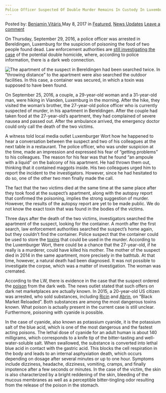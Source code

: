 ```yaml
---
Police Officer Suspected Of Double Murder Remains In Custody In Luxemburg
---
```

<article class="post-listing post-19698 post type-post status-publish format-standard has-post-thumbnail hentry category-deepdot-news category-news-updates">
    <div class="post-inner">
    <p class="post-meta">
    <span>Posted by: <a href="https://www.deepdotweb.com/author/benjaminvi/" title="">Benjamin Vitáris </a></span>
    <span>May 8, 2017</span>
    <span>in <a href="https://www.deepdotweb.com/category/deepdot-news/" rel="category tag">Featured</a>, <a href="https://www.deepdotweb.com/category/news-updates/" rel="category tag">News Updates</a></span>
    <span><a href="https://www.deepdotweb.com/2017/05/08/police-officer-suspected-double-murder-remains-custody-luxemburg/#respond">Leave a comment</a></span>
    </p>
    <div class="clear"></div>
    <div class="entry">
    <p>On Thursday, September 29, 2016, a police officer was arrested in Bereldingen, Luxemburg for the suspicion of poisoning the food of two people found dead. Law enforcement authorities are <a href="http://www.wort.lu/de/lokales/mutmasslicher-giftmord-polizist-weiter-in-u-haft-58f9f383a5e74263e13adc53">still investigating the case</a> of the potential double homicide, where, according to police information, there is a dark web connection.</p>
    <p><img class="wp-image-19705 aligncenter" src="https://www.deepdotweb.com/wp-content/uploads/2017/05/the-apartment-of-the-suspect-in-bereldingen-had-be.jpeg" alt="The apartment of the suspect in Bereldingen had been searched twice.  In &quot;throwing distance&quot; to the apartment were also searched the outdoor facilities.  In this case, a container was secured, in which a toxin was supposed to have been found." srcset="https://www.deepdotweb.com/wp-content/uploads/2017/05/the-apartment-of-the-suspect-in-bereldingen-had-be.jpeg 860w, https://www.deepdotweb.com/wp-content/uploads/2017/05/the-apartment-of-the-suspect-in-bereldingen-had-be-300x169.jpeg 300w" sizes="(max-width: 860px) 100vw, 860px" /></p>
    <p>On September 25, 2016, a couple, a 29-year-old woman and a 31-year-old man, were hiking in Vianden, Luxemburg in the morning. After the hike, they visited the woman’s brother, the 27-year-old police officer who is currently suspected of murder, in his apartment in Bereldingen. After the couple had taken food at the 27-year-old’s apartment, they had complained of severe nausea and passed out. After the ambulance arrived, the emergency doctor could only call the death of the two victims.</p>
    <p>A witness told local media outlet Luxemburger Wort how he happened to hear a conversation between the suspect and two of his colleagues at the next table in a restaurant. The police officer, who was under suspicion at the time, made an impression and expressed his fear of &#8220;getting problems&#8221; to his colleagues. The reason for his fear was that he found &#8220;an ampoule with a liquid&#8221; on the balcony of his apartment. He had thrown them out, thinking that it contained maggots inside. His two colleagues urged him to report the incident to the investigators. However, since he had hesitated to do so, one of the other two men finally made the call.</p>
    <p>The fact that the two victims died at the same time at the same place after they took food at the suspect’s apartment, along with the autopsy report that confirmed the poisoning, implies the strong suggestion of murder. However, the results of the autopsy report are yet to be made public. We do not know the exact toxin that was found in the bodies of the victims.</p>
    <p>Three days after the death of the two victims, investigators searched the apartment of the suspect, looking for the container. A month after the first search, law enforcement authorities searched the suspect’s home again, but they couldn’t find the container. Police suspect that the container could be used to store the <a href="https://www.deepdotweb.com/tag/toxin/">toxins</a> that could be used in the murder. According to the Luxemburger Wort, there could be a chance that the 27-year-old, if he really is a murderer, could have killed his mother. The mother of the suspect died in 2014 in the same apartment, more precisely in the bathtub. At that time, however, a natural death had been diagnosed. It was not possible to investigate the corpse, which was a matter of investigation. The woman was cremated.</p>
    <p><a id="post-19698-_gjdgxs"></a> According to the LW, there is evidence in the case that the suspect ordered the <a href="https://www.deepdotweb.com/tag/poison/">poison</a> from the dark web. The news outlet stated that such offers on dark net marketplaces are actually known. In 2015, a 20-year-old US citizen was arrested, who sold substances, including <a href="https://www.deepdotweb.com/2016/11/23/ricin-vendor-found-not-guilty-darknet-distribution-seeking-acquittal-theft-charges/">Ricin</a> and <a href="https://www.deepdotweb.com/2015/04/08/manchester-teenager-admits-trying-to-buy-deadly-toxin-from-dark-net/">Abrin</a>, on &#8220;Black Market Reloaded&#8221;. Both substances are among the most dangerous toxins known. What poison is actually present in the current case is still unclear. Furthermore, poisoning with cyanide is possible.</p>
    <p>In the case of cyanide, also known as potassium cyanide, it is the potassium salt of the blue acid, which is one of the most dangerous and the fastest acting poisons. The lethal dose of cyanide for an adult human is about 140 milligrams, which corresponds to a knife tip of the bitter-tasting and well-water-soluble salt. When swallowed, the substance is converted into lethal blue acid in contact with the gastric acid. This blocks the cell respiration in the body and leads to an internal asphyxiation death, which occurs depending on dosage after several minutes or up to one hour. Symptoms include dizziness, headache, dizziness, vomiting, cramps, and finally impotence after a few seconds or minutes. In the case of the victim, the skin is also characterized by a bright reddening of the skin, bleeding of the mucous membranes as well as a perceptible bitter-tingling odor resulting from the release of the poison in the stomach.</p>
    </div>
    <span style="display:none" class="updated">2017-05-08</span>
    <div style="display:none" class="vcard author" itemprop="author" itemscope itemtype="http://schema.org/Person"><strong class="fn" itemprop="name"><a href="https://www.deepdotweb.com/author/benjaminvi/" title="Posts by Benjamin Vitáris" rel="author">Benjamin Vitáris</a></strong></div>
    </div>
</article>


